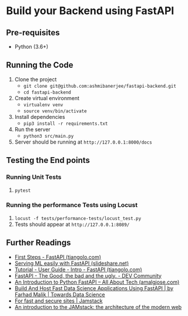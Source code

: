 # Build your Backend using FastAPI

## Pre-requisites
* Python (3.6+)

## Running the Code

1. Clone the project
   * `git clone git@github.com:ashmibanerjee/fastapi-backend.git`
   * `cd fastapi-backend`
2. Create virtual environment
   * `virtualenv venv`
   * `source venv/bin/activate`
3. Install dependencies 
   * `pip3 install -r requirements.txt`
4. Run the server
   * `python3 src/main.py`
5. Server should be running at `http://127.0.0.1:8000/docs`
   

## Testing the End points

### Running Unit Tests
1. `pytest`

### Running the performance Tests using Locust

1. `locust -f tests/performance-tests/locust_test.py 
`
2. Tests should appear at `http://127.0.0.1:8089/`

## Further Readings

* [First Steps - FastAPI (tiangolo.com)](https://fastapi.tiangolo.com/tutorial/first-steps/)
* [Serving ML easily with FastAPI (slideshare.net)](https://www.slideshare.net/SebastinRamrezMontao/serving-ml-easily-with-fastapi?from_action=save)
* [Tutorial - User Guide - Intro - FastAPI (tiangolo.com)](https://fastapi.tiangolo.com/tutorial/)
* [FastAPI - The Good, the bad and the ugly. - DEV Community](https://dev.to/fuadrafid/fastapi-the-good-the-bad-and-the-ugly-20ob)
* [An Introduction to Python FastAPI – All About Tech (amalgjose.com)](https://amalgjose.com/2021/02/28/an-introduction-to-python-fastapi/)
* [Build And Host Fast Data Science Applications Using FastAPI | by Farhad Malik | Towards Data Science](https://towardsdatascience.com/build-and-host-fast-data-science-applications-using-fastapi-823be8a1d6a0#:~:text=Netflix%2C%20Uber%2C%20Microsoft%20amongst%20many,on%20standard%20Python%20type%20hints.)
* [For fast and secure sites | Jamstack](https://jamstack.org/)
* [An introduction to the JAMstack: the architecture of the modern web](https://www.freecodecamp.org/news/an-introduction-to-the-jamstack-the-architecture-of-the-modern-web-c4a0d128d9ca/)
